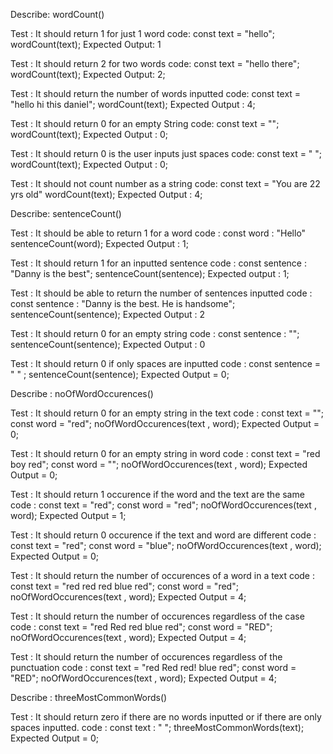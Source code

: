 Describe: wordCount()

Test : It should return 1 for just 1 word
code:
const text = "hello";
wordCount(text);
Expected Output: 1

Test : It should return 2 for two words
code:
const text = "hello there";
wordCount(text);
Expected Output: 2;

Test : It should return the number of words inputted
code:
const text = "hello hi this daniel";
wordCount(text);
Expected Output : 4;

Test : It should return 0 for an empty String
code:
const text = "";
wordCount(text);
Expected Output : 0;

Test : It should return 0 is the user inputs just spaces
code:
const text = "          ";
wordCount(text);
Expected Output : 0;

Test : It should not count number as a string
code:
const text = "You are 22 yrs old"
wordCount(text);
Expected Output : 4;



Describe: sentenceCount()

Test : It should be able to return 1 for a word 
code :
const word : "Hello"
sentenceCount(word);
Expected Output : 1;

Test : It should return 1 for an inputted sentence
code : 
const sentence : "Danny is the best";
sentenceCount(sentence);
Expected output : 1;

Test : It should be able to return the number of sentences inputted 
code :
const sentence : "Danny is the best. He is handsome";
sentenceCount(sentence);
Expected Output : 2

Test : It should return 0 for an empty string
code : 
const sentence : "";
sentenceCount(sentence);
Expected Output : 0

Test : It should return 0 if only spaces are inputted
code :
const sentence = "      " ;
sentenceCount(sentence);
Expected Output = 0;


Describe : noOfWordOccurences()

Test : It should return 0 for an empty string in the text
code :
const text = "";
const word = "red";
noOfWordOccurences(text , word);
Expected Output = 0;

Test : It should return 0 for an empty string in word
code :
const text = "red boy red";
const word = "";
noOfWordOccurences(text , word);
Expected Output = 0;

Test : It should return 1 occurence if the word and the text are the same
code :
const text = "red";
const word = "red";
noOfWordOccurences(text , word);
Expected Output = 1;

Test : It should return 0 occurence if the text and word are different
code : 
const text = "red";
const word = "blue";
noOfWordOccurences(text , word);
Expected Output = 0;

Test : It should return the number of occurences of a word in a text
code :
const text = "red red red blue red";
const word = "red";
noOfWordOccurences(text , word);
Expected Output = 4;

Test : It should return the number of occurences regardless of the case
code :
const text = "red Red red blue red";
const word = "RED";
noOfWordOccurences(text , word);
Expected Output = 4;

Test : It should return the number of occurences regardless of the punctuation
code :
const text = "red Red red! blue red";
const word = "RED";
noOfWordOccurences(text , word);
Expected Output = 4;


Describe : threeMostCommonWords()

Test : It should return zero if there are no words inputted or if there are only spaces inputted.
code :
const text : "  ";
threeMostCommonWords(text);
Expected Output = 0;